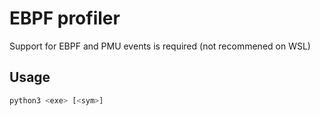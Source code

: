 # EBPF profiler
Support for EBPF and PMU events is required (not recommened on WSL)
## Usage
```bash
python3 <exe> [<sym>]
```

